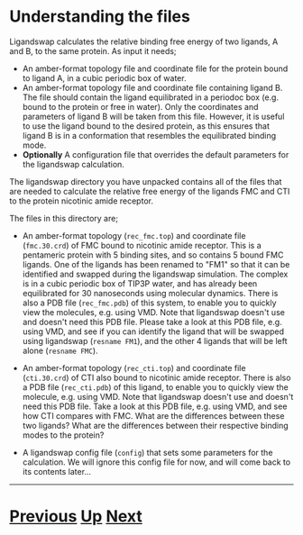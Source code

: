 # Understanding the files

Ligandswap calculates the relative binding free energy of two ligands, A and B, to the same protein. As input it needs;

* An amber-format topology file and coordinate file for the protein bound to ligand A, in a cubic periodic box of water.
* An amber-format topology file and coordinate file containing ligand B. The file should contain the ligand equilibrated in a periodoc box (e.g. bound to the protein or free in water). Only the coordinates and parameters of ligand B will be taken from this file. However, it is useful to use the ligand bound to the desired protein, as this ensures that ligand B is in a conformation that resembles the equilibrated binding mode.
* **Optionally** A configuration file that overrides the default parameters for the ligandswap calculation.

The ligandswap directory you have unpacked contains all of the files that are needed to calculate the relative free energy of the ligands FMC and CTI to the protein nicotinic amide receptor.

The files in this directory are;

* An amber-format topology (`rec_fmc.top`) and coordinate file (`fmc.30.crd`) of FMC bound to nicotinic amide receptor. This is a pentameric protein with 5 binding sites, and so contains 5 bound FMC ligands. One of the ligands has been renamed to "FM1" so that it can be identified and swapped during the ligandswap simulation. The complex is in a cubic periodic box of TIP3P water, and has already been equilibrated for 30 nanoseconds using molecular dynamics. There is also a PDB file (`rec_fmc.pdb`) of this system, to enable you to quickly view the molecules, e.g. using VMD. Note that ligandswap doesn't use and doesn't need this PDB file. Please take a look at this PDB file, e.g. using VMD, and see if you can identify the ligand that will be swapped using ligandswap (`resname FM1`), and the other 4 ligands that will be left alone (`resname FMC`).

* An amber-format topology (`rec_cti.top`) and coordinate file (`cti.30.crd`) of CTI also bound to nicotinic amide receptor. There is also a PDB file (`rec_cti.pdb`) of this ligand, to enable you to quickly view the molecule, e.g. using VMD. Note that ligandswap doesn't use and doesn't need this PDB file. Take a look at this PDB file, e.g. using VMD, and see how CTI compares with FMC. What are the differences between these two ligands? What are the differences between their respective binding modes to the protein?

* A ligandswap config file (`config`) that sets some parameters for the calculation. We will ignore this config file for now, and will come back to its contents later...

***

# [Previous](getting_started.md) [Up](README.md) [Next](running.md)
